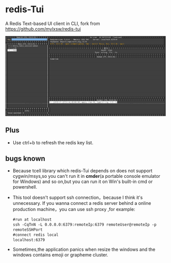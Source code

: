 # redis-Tui

A Redis Text-based UI client in CLI, fork from https://github.com/mylxsw/redis-tui

![](./preview.png)


## Plus

- Use ctrl+b to refresh the redis key list.

## bugs known
- Because tcell library which redis-Tui depends on does not support cygwin/msys,so you can't run it in **cmder**(a portable console emulator for Windows) and so on,but you can run it on Win's built-in cmd or powershell.

- This tool doesn't support ssh connection，because I think it's unnecessary. If you wanna connect a redis server behind a online production machine，you can use ssh proxy ,for example:

  ```shell
  #run at localhost 
  ssh -CqTnN -L 0.0.0.0:6379:remoteIp:6379 remoteUser@remoteIp -p remoteSSHPort
  #connect redis local
  localhost:6379
  ```
- Sometimes,the application panics when resize the windows and the windows contains emoji or grapheme cluster. 
  